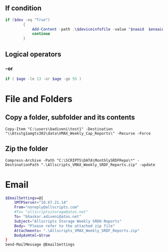 ## If condition
```powershell
if ($dev -eq "True") 
		{	
			Add-Content -path .\$deviceinfofile -value "$naaid  $enaaid  $sid  $devid  ACLX "
			continue
		}
```


## Logical operators
### -or
```powershell
if ( $age -le 13 -or $age -ge 55 )
```

# File and Folders
## Copy a folder, subfolder and its contents
`Copy-Item "C:\users\badiveni\test1" -Destination "\\Atsstg1amgts302\data\VMAX_Weekly_Cap_Reports\" -Recurse -Force`

## Zip the folder
`Compress-Archive -Path "C:\SCRIPTS\DATA\MonthlySRDFRepo\*" -DestinationPath ".\Allscripts_VMAX_Weekly_SRDF_Reports.zip" -update`

# Email
```sh
$EmailSettings=@{
    SMTPServer="10.67.21.14"
    From="noreply@allscripts.com"
    #To= "allscriptsstorage@atos.net"
    To= "bhaskar.adiveni@atos.net"
    Subject="Allscripts Storage Weekly SRDH Reports"
    Body= "Please refer to the attached zip file"
    Attachments= ".\Allscripts_VMAX_Weekly_SRDF_Reports.zip"
    BodyAsHtml=$true
}
Send-MailMessage @EmailSettings 
```
